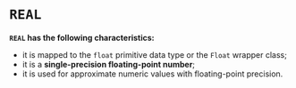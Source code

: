 # `REAL`
**`REAL` has the following characteristics:**
- it is mapped to the `float` primitive data type or the `Float` wrapper class;
- it is a **single-precision floating-point number**;
- it is used for approximate numeric values with floating-point precision.